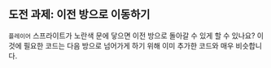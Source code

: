## 도전 과제: 이전 방으로 이동하기

`플레이어` 스프라이트가 노란색 문에 닿으면 이전 방으로 돌아갈 수 있게 할 수 있나요? 이것에 필요한 코드는 다음 방으로 넘어가게 하기 위해 이미 추가한 코드와 매우 비슷합니다.